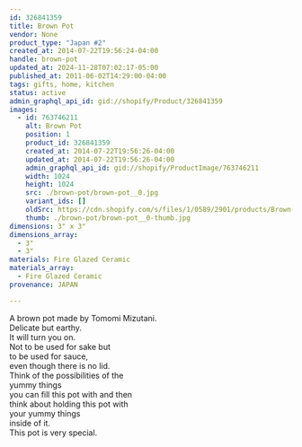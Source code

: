 ```yaml
---
id: 326841359
title: Brown Pot
vendor: None
product_type: "Japan #2"
created_at: 2014-07-22T19:56:24-04:00
handle: brown-pot
updated_at: 2024-11-28T07:02:17-05:00
published_at: 2011-06-02T14:29:00-04:00
tags: gifts, home, kitchen
status: active
admin_graphql_api_id: gid://shopify/Product/326841359
images:
  - id: 763746211
    alt: Brown Pot
    position: 1
    product_id: 326841359
    created_at: 2014-07-22T19:56:26-04:00
    updated_at: 2014-07-22T19:56:26-04:00
    admin_graphql_api_id: gid://shopify/ProductImage/763746211
    width: 1024
    height: 1024
    src: ./brown-pot/brown-pot__0.jpg
    variant_ids: []
    oldSrc: https://cdn.shopify.com/s/files/1/0589/2901/products/Brown-Pot.jpeg?v=1406073386
    thumb: ./brown-pot/brown-pot__0-thumb.jpg
dimensions: 3" x 3"
dimensions_array:
  - 3"
  - 3"
materials: Fire Glazed Ceramic
materials_array:
  - Fire Glazed Ceramic
provenance: JAPAN

---
```


A brown pot made by Tomomi Mizutani.  
Delicate but earthy.  
It will turn you on.  
Not to be used for sake but  
to be used for sauce,  
even though there is no lid.  
Think of the possibilities of the  
yummy things  
you can fill this pot with and then  
think about holding this pot with  
your yummy things  
inside of it.  
This pot is very special.